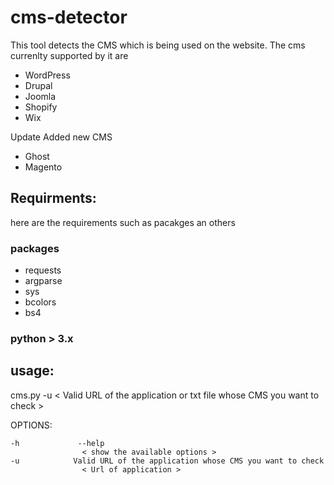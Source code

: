 # cms-detector
This tool detects the CMS which is being used on the website. The cms currenlty supported by it are 
- WordPress 
- Drupal
- Joomla
- Shopify
- Wix

Update Added new CMS

- Ghost
- Magento



## Requirments:
here are the requirements such as pacakges an others

### packages 

- requests
- argparse
- sys
- bcolors
- bs4


### python > 3.x 

## usage: 

cms.py  -u < Valid URL of the application or txt file whose CMS you want to check > 


OPTIONS: 

```
-h             --help    
             	< show the available options >
-u            Valid URL of the application whose CMS you want to check
  		        < Url of application >
```
